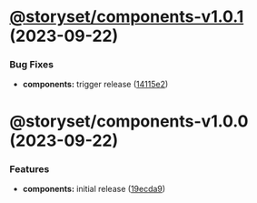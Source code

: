 # [@storyset/components-v1.0.1](https://github.com/storyset/storyset/compare/@storyset/components-v1.0.0...@storyset/components-v1.0.1) (2023-09-22)


### Bug Fixes

* **components:** trigger release ([14115e2](https://github.com/storyset/storyset/commit/14115e239130f4e67b1c92b80415beb487405efc))

# @storyset/components-v1.0.0 (2023-09-22)


### Features

* **components:** initial release ([19ecda9](https://github.com/storyset/storyset/commit/19ecda98b3e941e8e316182c2735f4e4134fc0f7))
